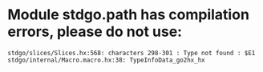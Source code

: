 # Module stdgo.path has compilation errors, please do not use:
```
stdgo/slices/Slices.hx:568: characters 298-301 : Type not found : $E1
stdgo/internal/Macro.macro.hx:38: TypeInfoData_go2hx_hx

```

